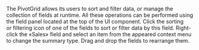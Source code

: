 The PivotGrid allows its users to&nbsp;sort and filter data, or&nbsp;manage the collection of&nbsp;fields at&nbsp;runtime. All these operations can be&nbsp;performed using the field panel located at&nbsp;the top of&nbsp;the UI component. Click the sorting or&nbsp;filtering icon of&nbsp;one of&nbsp;the fields to&nbsp;sort or&nbsp;filter data by&nbsp;this field. Right-click the &laquo;Sales&raquo; field and select an&nbsp;item from the appeared context menu to&nbsp;change the summary type. Drag and drop the fields to&nbsp;rearrange them.